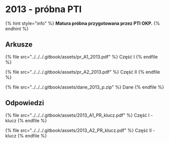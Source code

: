# 2013 - próbna PTI

{% hint style="info" %}
**Matura próbna przygotowana przez PTI OKP.**
{% endhint %}

## Arkusze

{% file src="../../../.gitbook/assets/pr_A1_2013.pdf" %}
Część I
{% endfile %}

{% file src="../../../.gitbook/assets/pr_A2_2013.pdf" %}
Część II
{% endfile %}

{% file src="../../../.gitbook/assets/dane_2013_p.zip" %}
Dane
{% endfile %}

## Odpowiedzi

{% file src="../../../.gitbook/assets/2013_A1_PR_klucz.pdf" %}
Część I - klucz
{% endfile %}

{% file src="../../../.gitbook/assets/2013_A2_PR_klucz.pdf" %}
Część II - klucz
{% endfile %}
